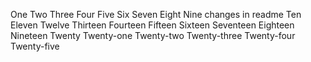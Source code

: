 One
Two
Three
Four
Five
Six
Seven
Eight
Nine
changes in readme
Ten
Eleven
Twelve
Thirteen
Fourteen
Fifteen
Sixteen
Seventeen
Eighteen
Nineteen
Twenty
Twenty-one
Twenty-two
Twenty-three
Twenty-four
Twenty-five